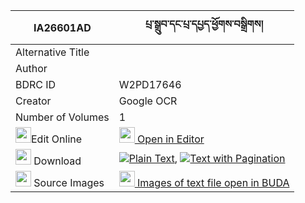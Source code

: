|IA26601AD|པྲ་སྒྲུབ་དང་པྲ་དཔྱད་ཕྱོགས་བསྒྲིགས། 
| --- | --- 
|Alternative Title |
|Author | 
|BDRC ID | W2PD17646
|Creator | Google OCR
|Number of Volumes| 1
|<img width="25" src="https://img.icons8.com/color/25/000000/edit-property.png">Edit Online| [<img width="25" src="https://avatars.githubusercontent.com/u/45091458?s=200&v=4"> Open in Editor](http://editor.openpecha.org/IA26601AD)
|<img width="25" src="https://img.icons8.com/fluent/48/000000/download-2.png"/>  Download | [![](https://img.icons8.com/color/20/000000/txt.png)Plain Text](https://github.com/Openpecha/IA26601AD/releases/download/v2/tra_drub_dang_tra_che_chok_dri_plain_IA26601AD.zip), [![](https://img.icons8.com/color/20/000000/txt.png)Text with Pagination](https://github.com/Openpecha/IA26601AD/releases/download/v2/tra_drub_dang_tra_che_chok_dri_pages_IA26601AD.zip)
|<img width="25" src="https://img.icons8.com/plasticine/100/000000/pictures-folder.png"/>  Source Images | [<img width="25" src="https://library.bdrc.io/icons/BUDA-small.svg"> Images of text file open in BUDA](https://library.bdrc.io/show/bdr:W2PD17646)